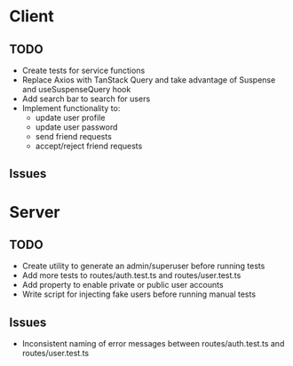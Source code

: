 # Client

## TODO

- Create tests for service functions
- Replace Axios with TanStack Query and take advantage of Suspense and useSuspenseQuery hook
- Add search bar to search for users
- Implement functionality to:
  - update user profile
  - update user password
  - send friend requests
  - accept/reject friend requests

## Issues

# Server

## TODO

- Create utility to generate an admin/superuser before running tests
- Add more tests to routes/auth.test.ts and routes/user.test.ts
- Add property to enable private or public user accounts
- Write script for injecting fake users before running manual tests

## Issues

- Inconsistent naming of error messages between routes/auth.test.ts and routes/user.test.ts
